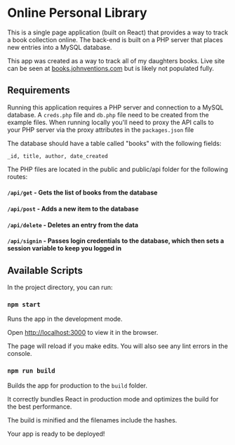 # Online Personal Library
This is a single page application (built on React) that provides a way to track a book collection online. The back-end is built on a PHP server that places new entries into a MySQL database. 

This app was created as a way to track all of my daughters books. Live site can be seen at [books.johnventions.com](https://books.johnvnetions.com) but is likely not populated fully.

## Requirements
Running this application requires a PHP server and connection to a MySQL database.  A `creds.php` file and `db.php` file need to be created from the example files. When running locally you'll need to proxy the API calls to your PHP server via the proxy attributes in the `packages.json` file

The database should have a table called "books" with the following fields:

    _id, title, author, date_created


The PHP files are located in the public and public/api folder for the following routes:

#### `/api/get` - Gets the list of books from the database
#### `/api/post` - Adds a new item to the database
#### `/api/delete` - Deletes an entry from the data
#### `/api/signin` - Passes login credentials to the database, which then sets a session variable to keep you logged in

## Available Scripts
In the project directory, you can run:

### `npm start`

Runs the app in the development mode.<br>

Open [http://localhost:3000](http://localhost:3000) to view it in the browser.

The page will reload if you make edits.
You will also see any lint errors in the console.


### `npm run build`

Builds the app for production to the `build` folder.

It correctly bundles React in production mode and optimizes the build for the best performance.

The build is minified and the filenames include the hashes.

Your app is ready to be deployed!


  
